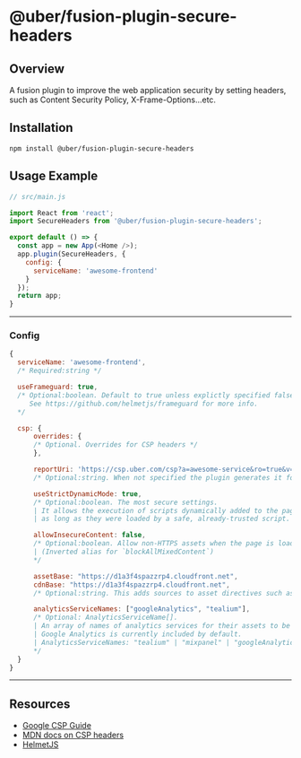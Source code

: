# @uber/fusion-plugin-secure-headers

## Overview

A fusion plugin to improve the web application security by setting headers, such as Content Security Policy, X-Frame-Options...etc.

## Installation

```
npm install @uber/fusion-plugin-secure-headers
```

## Usage Example

```js
// src/main.js

import React from 'react';
import SecureHeaders from '@uber/fusion-plugin-secure-headers';

export default () => {
  const app = new App(<Home />);
  app.plugin(SecureHeaders, {
    config: {
      serviceName: 'awesome-frontend'
    }
  });
  return app;
}
```

---

### Config
```js
{
  serviceName: 'awesome-frontend',
  /* Required:string */

  useFrameguard: true,
  /* Optional:boolean. Default to true unless explictly specified false.
     See https://github.com/helmetjs/frameguard for more info.
  */

  csp: {
	  overrides: {
	  /* Optional. Overrides for CSP headers */
	  },

	  reportUri: 'https://csp.uber.com/csp?a=awesome-service&ro=true&v=0',
	  /* Optional:string. When not specified the plugin generates it for you. */

	  useStrictDynamicMode: true,
	  /* Optional:boolean. The most secure settings.
	  | It allows the execution of scripts dynamically added to the page,
	  | as long as they were loaded by a safe, already-trusted script. */

	  allowInsecureContent: false,
	  /* Optional:boolean. Allow non-HTTPS assets when the page is loaded via HTTPS, not great.
	  | (Inverted alias for `blockAllMixedContent`)
	  */

	  assetBase: "https://d1a3f4spazzrp4.cloudfront.net",
	  cdnBase: "https://d1a3f4spazzrp4.cloudfront.net",
	  /* Optional:string. This adds sources to asset directives such as "imgSrc" */

	  analyticsServiceNames: ["googleAnalytics", "tealium"],
	  /* Optional: AnalyticsServiceName[].
	  | An array of names of analytics services for their assets to be whitelisted.
	  | Google Analytics is currently included by default.
	  | AnalyticsServiceNames: "tealium" | "mixpanel" | "googleAnalytics" | "googleTagManager"
	  */
  }
}
```
---

## Resources

+ [Google CSP Guide](https://csp.withgoogle.com/docs/index.html)
+ [MDN docs on CSP headers](https://developer.mozilla.org/en-US/docs/Web/HTTP/Headers/Content-Security-Policy)
+ [HelmetJS](https://helmetjs.github.io/)
